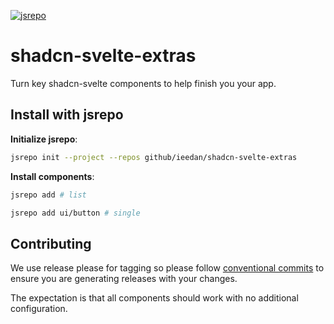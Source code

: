 [![jsrepo](https://jsrepo.dev/badges/build/passing.svg)](https://jsrepo.dev)

# shadcn-svelte-extras

Turn key shadcn-svelte components to help finish you your app.

## Install with jsrepo

**Initialize jsrepo**:

```bash
jsrepo init --project --repos github/ieedan/shadcn-svelte-extras
```

**Install components**:

```bash
jsrepo add # list

jsrepo add ui/button # single
```

## Contributing

We use release please for tagging so please follow [conventional commits](https://www.conventionalcommits.org/en/v1.0.0/) to ensure you are generating releases with your changes.

The expectation is that all components should work with no additional configuration.
